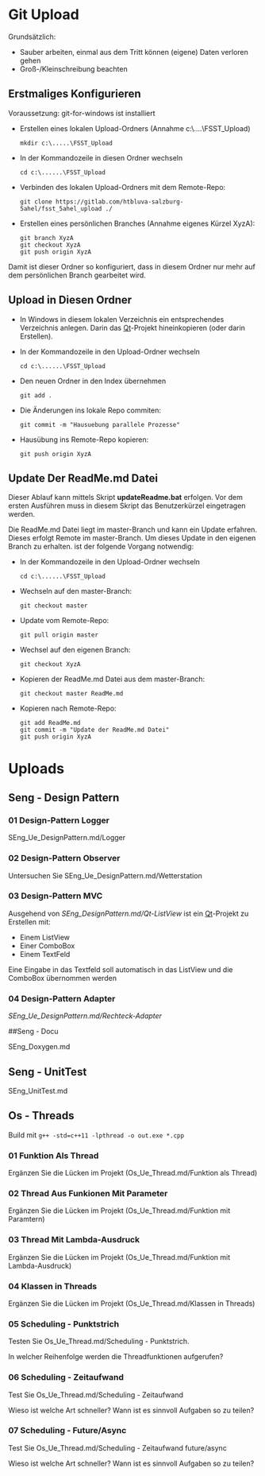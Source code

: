 # Git Upload

Grundsätzlich:

- Sauber arbeiten, einmal aus dem Tritt können (eigene) Daten verloren gehen
- Groß-/Kleinschreibung beachten

## Erstmaliges Konfigurieren

Voraussetzung: git-for-windows ist installiert

- Erstellen eines lokalen Upload-Ordners (Annahme c:\\….\\FSST_Upload)

  ```
  mkdir c:\.....\FSST_Upload
  ```

- In der Kommandozeile in diesen Ordner wechseln

  ```
  cd c:\......\FSST_Upload
  ```

- Verbinden des lokalen Upload-Ordners mit dem Remote-Repo:

  ```
  git clone https://gitlab.com/htbluva-salzburg-5ahel/fsst_5ahel_upload ./
  ```

- Erstellen eines persönlichen Branches (Annahme eigenes Kürzel XyzA):

  ```
  git branch XyzA
  git checkout XyzA
  git push origin XyzA
  ```

Damit ist dieser Ordner so konfiguriert, dass in diesem Ordner nur mehr auf dem persönlichen Branch gearbeitet wird.

## Upload in Diesen Ordner

- In Windows in diesem lokalen Verzeichnis ein entsprechendes Verzeichnis anlegen. Darin das [Qt](../../Cpp/Qt.md)-Projekt hineinkopieren (oder darin Erstellen).

- In der Kommandozeile in den Upload-Ordner wechseln

  ```
  cd c:\......\FSST_Upload
  ```

- Den neuen Ordner in den Index übernehmen

  ```
  git add .
  ```

- Die Änderungen ins lokale Repo commiten:

  ```
  git commit -m "Hausuebung parallele Prozesse"
  ```

- Hausübung ins Remote-Repo kopieren:

  ```
  git push origin XyzA
  ```

## Update Der ReadMe.md Datei

Dieser Ablauf kann mittels Skript **updateReadme.bat** erfolgen. Vor dem ersten Ausführen muss in diesem Skript das Benutzerkürzel eingetragen werden.

Die ReadMe.md Datei liegt im master-Branch und kann ein Update erfahren. Dieses erfolgt Remote im master-Branch. Um dieses Update in den eigenen Branch zu erhalten. ist der folgende Vorgang notwendig:

- In der Kommandozeile in den Upload-Ordner wechseln

  ```
  cd c:\......\FSST_Upload
  ```

- Wechseln auf den master-Branch:

  ```
  git checkout master
  ```

- Update vom Remote-Repo:

  ```
  git pull origin master
  ```

- Wechsel auf den eigenen Branch:

  ```
  git checkout XyzA
  ```

- Kopieren der ReadMe.md Datei aus dem master-Branch:

  ```
  git checkout master ReadMe.md
  ```

- Kopieren nach Remote-Repo:

  ```
  git add ReadMe.md
  git commit -m "Update der ReadMe.md Datei"
  git push origin XyzA
  ```

# Uploads

## Seng - Design Pattern

### 01 Design-Pattern Logger

SEng_Ue_DesignPattern.md/Logger

### 02 Design-Pattern Observer

Untersuchen Sie SEng_Ue_DesignPattern.md/Wetterstation

### 03 Design-Pattern MVC

Ausgehend von *SEng_DesignPattern.md/Qt-ListView* ist ein [Qt](../../Cpp/Qt.md)-Projekt zu Erstellen mit:

- Einem ListView
- Einer ComboBox
- Einem TextFeld

Eine Eingabe in das Textfeld soll automatisch in das ListView und die ComboBox übernommen werden

### 04 Design-Pattern Adapter

*SEng_Ue_DesignPattern.md/Rechteck-Adapter*

##Seng - Docu

SEng_Doxygen.md

## Seng - UnitTest

SEng_UnitTest.md

## Os - Threads

Build mit `g++ -std=c++11 -lpthread -o out.exe *.cpp`

### 01 Funktion Als Thread

Ergänzen Sie die Lücken im Projekt (Os_Ue_Thread.md/Funktion als Thread)

### 02 Thread Aus Funkionen Mit Parameter

Ergänzen Sie die Lücken im Projekt (Os_Ue_Thread.md/Funktion mit Paramtern)

### 03 Thread Mit Lambda-Ausdruck

Ergänzen Sie die Lücken im Projekt (Os_Ue_Thread.md/Funktion mit Lambda-Ausdruck)

### 04 Klassen in Threads

Ergänzen Sie die Lücken im Projekt (Os_Ue_Thread.md/Klassen in Threads)

### 05 Scheduling - Punktstrich

Testen Sie Os_Ue_Thread.md/Scheduling - Punktstrich.

In welcher Reihenfolge werden die Threadfunktionen aufgerufen?

### 06 Scheduling - Zeitaufwand

Test Sie Os_Ue_Thread.md/Scheduling - Zeitaufwand

Wieso ist welche Art schneller? Wann ist es sinnvoll Aufgaben so zu teilen?

### 07 Scheduling - Future/Async

Test Sie Os_Ue_Thread.md/Scheduling - Zeitaufwand future/async

Wieso ist welche Art schneller? Wann ist es sinnvoll Aufgaben so zu teilen?

